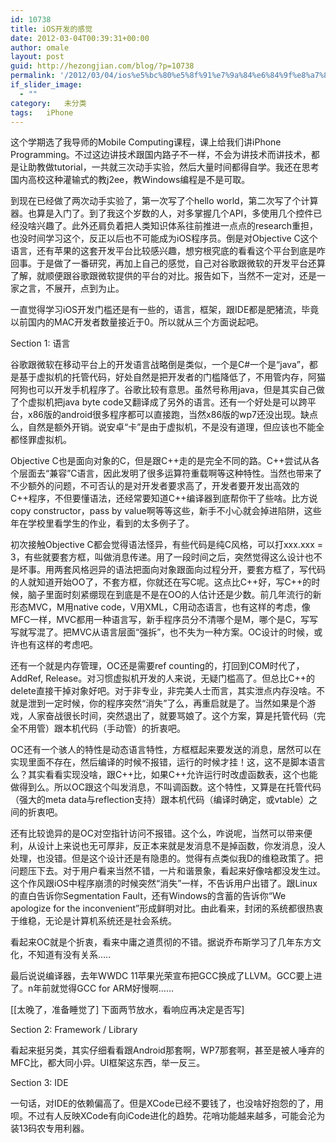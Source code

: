 ```yaml
---
id: 10738
title: iOS开发的感觉
date: 2012-03-04T00:39:31+00:00
author: omale
layout: post
guid: http://hezongjian.com/blog/?p=10738
permalink: '/2012/03/04/ios%e5%bc%80%e5%8f%91%e7%9a%84%e6%84%9f%e8%a7%89/'
if_slider_image:
  - ""
category:   未分类  
tags:   iPhone
---
```

这个学期选了我导师的Mobile Computing课程，课上给我们讲iPhone Programming。不过这边讲技术跟国内路子不一样，不会为讲技术而讲技术，都是让助教做tutorial，一共就三次动手实验，然后大量时间都得自学。我还在思考国内高校这种灌输式的教j2ee，教Windows编程是不是可取。

到现在已经做了两次动手实验了，第一次写了个hello world，第二次写了个计算器。也算是入门了。到了我这个岁数的人，对多掌握几个API，多使用几个控件已经没啥兴趣了。此外还肩负着把人类知识体系往前推进一点点的research重担，也没时间学习这个，反正以后也不可能成为iOS程序员。倒是对Objective C这个语言，还有苹果的这套开发平台比较感兴趣，想穷根究底的看看这个平台到底是咋回事。于是做了一番研究，再加上自己的感觉，自己对谷歌跟微软的开发平台还算了解，就顺便跟谷歌跟微软提供的平台的对比。报告如下，当然不一定对，还是一家之言，不展开，点到为止。

一直觉得学习iOS开发门槛还是有一些的，语言，框架，跟IDE都是肥猪流，毕竟以前国内的MAC开发者数量接近于0。所以就从三个方面说起吧。

Section 1: 语言

谷歌跟微软在移动平台上的开发语言战略倒是类似，一个是C#一个是“java”，都是基于虚拟机的托管代码，好处自然是把开发者的门槛降低了，不用管内存，阿猫阿狗也可以开发手机程序了。谷歌比较有意思。虽然号称用java，但是其实自己做了个虚拟机把java byte code又翻译成了另外的语言。还有一个好处是可以跨平台，x86版的android很多程序都可以直接跑，当然x86版的wp7还没出现。缺点么，自然是额外开销。说安卓“卡”是由于虚拟机，不是没有道理，但应该也不能全都怪罪虚拟机。

Objective C也是面向对象的C，但是跟C++走的是完全不同的路。C++尝试从各个层面去“兼容”C语言，因此发明了很多运算符重载啊等这种特性。当然也带来了不少额外的问题，不可否认的是对开发者要求高了，开发者要开发出高效的C++程序，不但要懂语法，还经常要知道C++编译器到底帮你干了些啥。比方说copy constructor，pass by value啊等等这些，新手不小心就会掉进陷阱，这些年在学校里看学生的作业，看到的太多例子了。

初次接触Objective C都会觉得语法怪异，有些代码是纯C风格，可以打xxx.xxx = 3，有些就要套方框，叫做消息传递。用了一段时间之后，突然觉得这么设计也不是坏事。用两套风格迥异的语法把面向对象跟面向过程分开，要套方框了，写代码的人就知道开始OO了，不套方框，你就还在写C呢。这点比C++好，写C++的时候，脑子里面时刻紧绷现在到底是不是在OO的人估计还是少数。前几年流行的新形态MVC，M用native code，V用XML，C用动态语言，也有这样的考虑，像MFC一样，MVC都用一种语言写，新手程序员分不清哪个是M，哪个是C，写写写就写混了。把MVC从语言层面“强拆”，也不失为一种方案。OC设计的时候，或许也有这样的考虑吧。

还有一个就是内存管理，OC还是需要ref counting的，打回到COM时代了，AddRef, Release。对习惯虚拟机开发的人来说，无疑门槛高了。但总比C++的delete直接干掉对象好吧。对于非专业，非完美人士而言，其实泄点内存没啥。不就是泄到一定时候，你的程序突然“消失”了么，再重启就是了。当然如果是个游戏，人家奋战很长时间，突然退出了，就要骂娘了。这个方案，算是托管代码（完全不用管）跟本机代码（手动管）的折衷吧。

OC还有一个骇人的特性是动态语言特性，方框框起来要发送的消息，居然可以在实现里面不存在，然后编译的时候不报错，运行的时候才挂！这，这不是脚本语言么？其实看看实现没啥，跟C++比，如果C++允许运行时改虚函数表，这个也能做得到么。所以OC跟这个叫发消息，不叫调函数。这个特性，又算是在托管代码（强大的meta data与reflection支持）跟本机代码（编译时确定，或vtable）之间的折衷吧。

还有比较诡异的是OC对空指针访问不报错。这个么，咋说呢，当然可以带来便利，从设计上来说也无可厚非，反正本来就是发消息不是掉函数，你发消息，没人处理，也没错。但是这个设计还是有隐患的。觉得有点类似我D的维稳政策了。把问题压下去。对于用户看来当然不错，一片和谐景象，看起来好像啥都没发生过。这个作风跟iOS中程序崩溃的时候突然“消失”一样，不告诉用户出错了。跟Linux的直白告诉你Segmentation Fault，还有Windows的含蓄的告诉你“We apologize for the inconvenient”形成鲜明对比。由此看来，封闭的系统都很热衷于维稳，无论是计算机系统还是社会系统。

看起来OC就是个折衷，看来中庸之道贯彻的不错。据说乔布斯学习了几年东方文化，不知道有没有关系&#8230;..

最后说说编译器，去年WWDC 11苹果光荣宣布把GCC换成了LLVM。GCC要上进了。n年前就觉得GCC for ARM好慢啊&#8230;&#8230;

[[太晚了，准备睡觉了] 下面两节放水，看响应再决定是否写]

Section 2: Framework / Library

看起来挺另类，其实仔细看看跟Android那套啊，WP7那套啊，甚至是被人唾弃的MFC比，都大同小异。UI框架这东西，举一反三。

Section 3: IDE

一句话，对IDE的依赖偏高了。但是XCode已经不要钱了，也没啥好抱怨的了，用呗。不过有人反映XCode有向iCode进化的趋势。花哨功能越来越多，可能会沦为装13码农专用利器。

&nbsp;